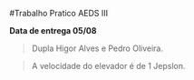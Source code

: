 #Trabalho Pratico AEDS III

**Data de entrega 05/08**
>Dupla Higor Alves e Pedro Oliveira.

>A velocidade do elevador é de 1 Jepslon.
